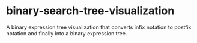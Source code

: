 # binary-search-tree-visualization
A binary expression tree visualization that converts infix notation to postfix notation and finally into a binary expression tree. 
